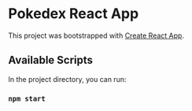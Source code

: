 # Pokedex React App

This project was bootstrapped with [Create React App](https://github.com/facebook/create-react-app).

## Available Scripts

In the project directory, you can run:

### `npm start`
